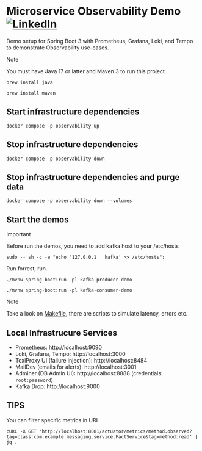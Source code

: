 # Microservice Observability Demo    [![LinkedIn](https://img.shields.io/badge/LinkedIn-0077B5?style=for-the-badge&logo=linkedin&logoColor=white)](https://linkedin.com/in/wandi)

Demo setup for Spring Boot 3 with Prometheus, Grafana, Loki, and Tempo to demonstrate Observability use-cases.

> [!NOTE]  
> You must have Java 17 or latter and Maven 3 to run this project

```shell
brew install java
```
```shell
brew install maven
```

## Start infrastructure dependencies

```shell
docker compose -p observability up 
```

## Stop infrastructure dependencies

```shell
docker compose -p observability down
```

## Stop infrastructure dependencies and purge data

```shell
docker compose -p observability down --volumes 
```

## Start the demos

> [!IMPORTANT]  
> Before run the demos, you need to add kafka host to your /etc/hosts
```shell
sudo -- sh -c -e "echo '127.0.0.1   kafka' >> /etc/hosts";
```

Run forrest, run.

```shell
./mvnw spring-boot:run -pl kafka-producer-demo
```

```shell
./mvnw spring-boot:run -pl kafka-consumer-demo
```

> [!NOTE]  
> Take a look on [Makefile](https://github.com/building-resilient-microservices/observability/blob/main/Makefile), there are scripts to simulate latency, errors etc.

## Local Infrastrucure Services

- Prometheus: http://localhost:9090
- Loki, Grafana, Tempo: http://localhost:3000
- ToxiProxy UI (failure injection): http://localhost:8484
- MailDev (emails for alerts): http://localhost:3001
- Adminer (DB Admin UI): http://localhost:8888 (credentials: `root:password`)
- Kafka Drop: http://localhost:9000

## TIPS
You can filter specific metrics in URI

```shell
cURL -X GET 'http://localhost:8081/actuator/metrics/method.observed?tag=class:com.example.messaging.service.FactService&tag=method:read' | jq .
```
